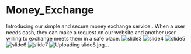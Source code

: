 # Money_Exchange
Introducing our simple and secure money exchange service.. When a user needs cash, they can make a request on our website and another user willing to exchange meets them in a safe place.
       ![slide3](https://github.com/Kaleburaju/Money_Exchange/assets/143511729/adbbdd4b-96d9-42b9-98a3-00853ec89d68)
          ![slide4](https://github.com/Kaleburaju/Money_Exchange/assets/143511729/d35783c9-82c8-4868-b08f-9611f7e6e40a)
              ![slide5](https://github.com/Kaleburaju/Money_Exchange/assets/143511729/1309368b-6996-4504-b1fd-253e6a0fe493)
                  ![slide6](https://github.com/Kaleburaju/Money_Exchange/assets/143511729/dba66c1c-995b-410c-9024-9c55903dbe3c)
                      ![slide7](https://github.com/Kaleburaju/Money_Exchange/assets/143511729/4676eeb5-faad-4d7d-b0e5-8ef57384865e)
                          ![Uploading slide8.jpg…]()
